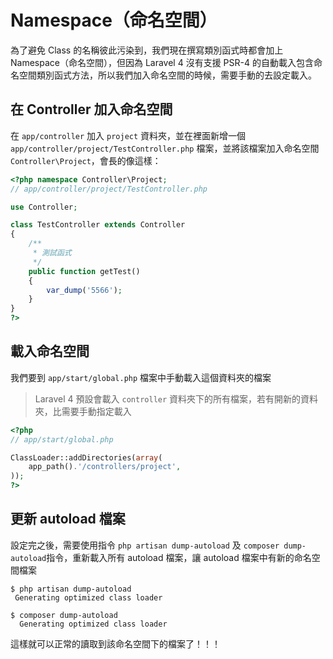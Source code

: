 # Namespace（命名空間）

為了避免 Class 的名稱彼此污染到，我們現在撰寫類別函式時都會加上 Namespace（命名空間），但因為 Laravel 4 沒有支援 PSR-4 的自動載入包含命名空間類別函式方法，所以我們加入命名空間的時候，需要手動的去設定載入。

## 在 Controller 加入命名空間

在 `app/controller` 加入 `project` 資料夾，並在裡面新增一個 `app/controller/project/TestController.php` 檔案，並將該檔案加入命名空間 `Controller\Project`，會長的像這樣：


```php
<?php namespace Controller\Project;
// app/controller/project/TestController.php

use Controller;

class TestController extends Controller
{
    /**
     * 測試函式
     */
    public function getTest()
    {
        var_dump('5566');
    }
}
?>
```


## 載入命名空間

我們要到 `app/start/global.php` 檔案中手動載入這個資料夾的檔案

> Laravel 4 預設會載入 `controller` 資料夾下的所有檔案，若有開新的資料夾，比需要手動指定載入

```php
<?php
// app/start/global.php

ClassLoader::addDirectories(array(
    app_path().'/controllers/project',
));
?>
```

## 更新 autoload 檔案

設定完之後，需要使用指令 `php artisan dump-autoload` 及 `composer dump-autoload`指令，重新載入所有 autoload 檔案，讓 autoload 檔案中有新的命名空間檔案

```shell
$ php artisan dump-autoload
 Generating optimized class loader

$ composer dump-autoload
  Generating optimized class loader
```


這樣就可以正常的讀取到該命名空間下的檔案了！！！
